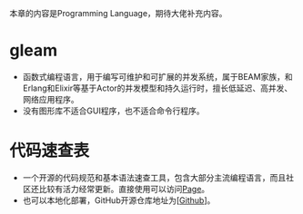 本章的内容是Programming Language，期待大佬补充内容。
# gleam

 - 函数式编程语言，用于编写可维护和可扩展的并发系统，属于BEAM家族，和Erlang和Elixir等基于Actor的并发模型和持久运行时，擅长低延迟、高并发、网络应用程序。
 - 没有图形库不适合GUI程序，也不适合命令行程序。
# 代码速查表

 - 一个开源的代码规范和基本语法速查工具，包含大部分主流编程语言，而且社区还比较有活力经常更新。直接使用可以访问[Page](https://wangchujiang.com/reference)。
 - 也可以本地化部署，GitHub开源仓库地址为[[Github](https://github.com/Justjustifyjudge/reference.git)]。